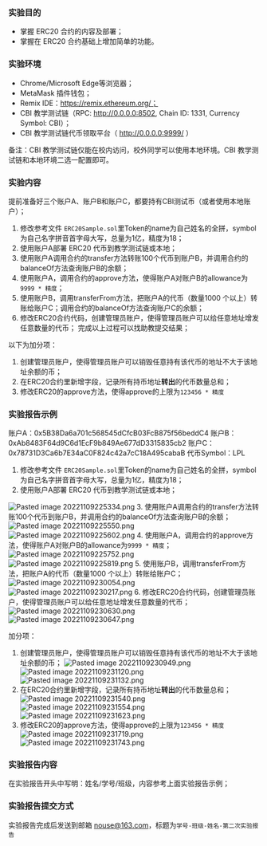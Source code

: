 ### 实验目的

* 掌握 ERC20 合约的内容及部署；
* 掌握在 ERC20 合约基础上增加简单的功能。

### 实验环境

* Chrome/Microsoft Edge等浏览器；
* MetaMask 插件钱包；
* Remix IDE：https://remix.ethereum.org/；
* CBI 教学测试链（RPC: http://0.0.0.0:8502, Chain ID: 1331, Currency Symbol: CBI）；
* CBI 教学测试链代币领取平台（ http://0.0.0.0:9999/ ）

备注：CBI 教学测试链仅能在校内访问，校外同学可以使用本地环境。CBI 教学测试链和本地环境二选一配置即可。

### 实验内容

提前准备好三个账户A、账户B和账户C，都要持有CBI测试币（或者使用本地账户）；

1. 修改参考文件 `ERC20Sample.sol`里Token的name为自己姓名的全拼，symbol为自己名字拼音首字母大写，总量为1亿，精度为18；
2. 使用账户A部署 ERC20 代币到教学测试链或本地；
3. 使用账户A调用合约的transfer方法转账100个代币到账户B，并调用合约的balanceOf方法查询账户B的余额；
4. 使用账户A，调用合约的approve方法，使得账户A对账户B的allowance为`9999 * 精度`；
5. 使用账户B，调用transferFrom方法，把账户A的代币（数量1000 个以上）转账给账户C；调用合约的balanceOf方法查询账户C的余额；
6. 修改ERC20合约代码，创建管理员账户，使得管理员账户可以给任意地址增发任意数量的代币；
完成以上过程可以找助教提交结果；

以下为加分项：
1. 创建管理员账户，使得管理员账户可以销毁任意持有该代币的地址不大于该地址余额的币；
2. 在ERC20合约里新增字段，记录所有持币地址**转出**的代币数量总和；
3. 修改ERC20的approve方法，使得approve的上限为`123456 * 精度`

### 实验报告示例

账户A：0x5B38Da6a701c568545dCfcB03FcB875f56beddC4
账户B：0xAb8483F64d9C6d1EcF9b849Ae677dD3315835cb2
账户C：0x78731D3Ca6b7E34aC0F824c42a7cC18A495cabaB
代币Symbol：LPL

1. 修改参考文件 `ERC20Sample.sol`里Token的name为自己姓名的全拼，symbol为自己名字拼音首字母大写，总量为1亿，精度为18；
2. 使用账户A部署 ERC20 代币到教学测试链或本地；
   
![Pasted image 20221109225334.png](../images/Pasted%20image%2020221109225334.png)
3. 使用账户A调用合约的transfer方法转账100个代币到账户B，并调用合约的balanceOf方法查询账户B的余额；
![Pasted image 20221109225550.png](../images/Pasted%20image%2020221109225550.png)
![Pasted image 20221109225602.png](../images/Pasted%20image%2020221109225602.png)
4. 使用账户A，调用合约的approve方法，使得账户A对账户B的allowance为`9999 * 精度`；
![Pasted image 20221109225752.png](../images/Pasted%20image%2020221109225752.png)
![Pasted image 20221109225819.png](../images/Pasted%20image%2020221109225819.png)
5. 使用账户B，调用transferFrom方法，把账户A的代币（数量1000 个以上）转账给账户C；
![Pasted image 20221109230054.png](../images/Pasted%20image%2020221109230054.png)
![Pasted image 20221109230217.png](../images/Pasted%20image%2020221109230217.png)
6. 修改ERC20合约代码，创建管理员账户，使得管理员账户可以给任意地址增发任意数量的代币；
![Pasted image 20221109230630.png](../images/Pasted%20image%2020221109230630.png)
![Pasted image 20221109230647.png](../images/Pasted%20image%2020221109230647.png)

加分项：
1. 创建管理员账户，使得管理员账户可以销毁任意持有该代币的地址不大于该地址余额的币；
![Pasted image 20221109230949.png](../images/Pasted%20image%2020221109230949.png)
![Pasted image 20221109231120.png](../images/Pasted%20image%2020221109231120.png)
![Pasted image 20221109231132.png](../images/Pasted%20image%2020221109231132.png)
2. 在ERC20合约里新增字段，记录所有持币地址**转出**的代币数量总和；
![Pasted image 20221109231540.png](../images/Pasted%20image%2020221109231540.png)
![Pasted image 20221109231554.png](../images/Pasted%20image%2020221109231554.png)
![Pasted image 20221109231623.png](../images/Pasted%20image%2020221109231623.png)
3. 修改ERC20的approve方法，使得approve的上限为`123456 * 精度`
![Pasted image 20221109231719.png](../images/Pasted%20image%2020221109231719.png)
![Pasted image 20221109231743.png](../images/Pasted%20image%2020221109231743.png)

### 实验报告内容

在实验报告开头中写明：姓名/学号/班级，内容参考上面实验报告示例；

### 实验报告提交方式

实验报告完成后发送到邮箱 nouse@163.com，标题为`学号-班级-姓名-第二次实验报告`